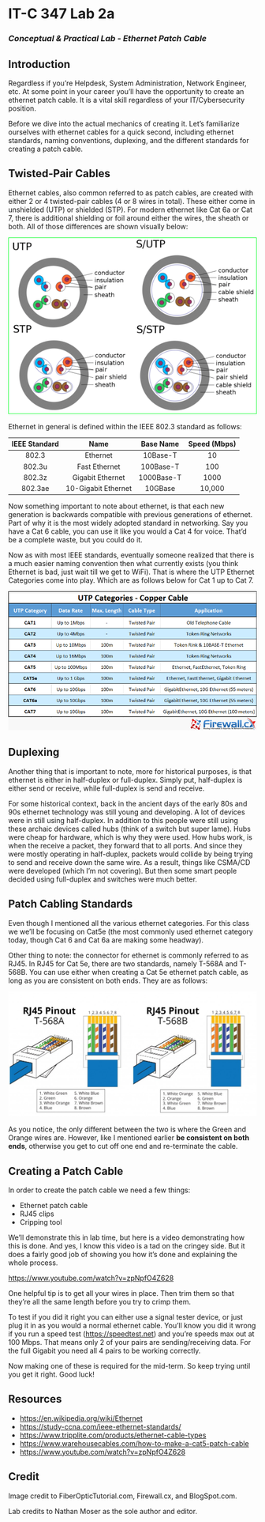 # IT-C 347 Lab 2a
### *Conceptual & Practical Lab - Ethernet Patch Cable*
## Introduction

Regardless if you’re Helpdesk, System Administration, Network Engineer, etc. At some point in your career you’ll have the opportunity to create an ethernet patch cable. It is a vital skill regardless of your IT/Cybersecurity position.

Before we dive into the actual mechanics of creating it. Let’s familiarize ourselves with ethernet cables for a quick second, including ethernet standards, naming conventions, duplexing, and the different standards for creating a patch cable.

## Twisted-Pair Cables

Ethernet cables, also common referred to as patch cables, are created with either 2 or 4 twisted-pair cables (4 or 8 wires in total). These either come in unshielded (UTP) or shielded (STP). For modern ethernet like Cat 6a or Cat 7, there is additional shielding or foil around either the wires, the sheath or both. All of those differences are shown visually below:

![UTP vs STP Ethernet Cabeling](/assets/images/lab2a/utp-vs-stp.png) 

Ethernet in general is defined within the IEEE 802.3 standard as follows:

| **IEEE Standard**	| **Name** | **Base Name** | **Speed (Mbps)** |
| :------: | :------: | :------: | :------: |
| 802.3 | Ethernet | 10Base-T	| 10 |
| 802.3u | Fast Ethernet | 100Base-T	| 100 |
| 802.3z | Gigabit Ethernet	| 1000Base-T |	1000 |
| 802.3ae	| 10-Gigabit Ethernet	| 10GBase |	10,000 |

Now something important to note about ethernet, is that each new generation is backwards compatible with previous generations of ethernet. Part of why it is the most widely adopted standard in networking. Say you have a Cat 6 cable, you can use it like you would a Cat 4 for voice. That’d be a complete waste, but you could do it.

Now as with most IEEE standards, eventually someone realized that there is a much easier naming convention then what currently exists (you think Ethernet is bad, just wait till we get to WiFi). That is where the UTP Ethernet Categories come into play. Which are as follows below for Cat 1 up to Cat 7.

![UTP Ethernet Categories](/assets/images/lab2a/utp-categories.png)

## Duplexing

Another thing that is important to note, more for historical purposes, is that ethernet is either in half-duplex or full-duplex. Simply put, half-duplex is either send or receive, while full-duplex is send and receive. 

For some historical context, back in the ancient days of the early 80s and 90s ethernet technology was still young and developing. A lot of devices were in still using half-duplex. In addition to this people were still using these archaic devices called hubs (think of a switch but super lame). Hubs were cheap for hardware, which is why they were used. How hubs work, is when the receive a packet, they forward that to all ports. And since they were mostly operating in half-duplex, packets would collide by being trying to send and receive down the same wire. As a result, things like CSMA/CD were developed (which I’m not covering). But then some smart people decided using full-duplex and switches were much better.

## Patch Cabling Standards

Even though I mentioned all the various ethernet categories. For this class we we’ll be focusing on Cat5e (the most commonly used ethernet category today, though Cat 6 and Cat 6a are making some headway). 

Other thing to note: the connector for ethernet is commonly referred to as RJ45. In RJ45 for Cat 5e, there are two standards, namely T-568A and T-568B. You can use either when creating a Cat 5e ethernet patch cable, as long as you are consistent on both ends. They are as follows:
 
![Patch Cabeling Standards](/assets/images/lab2a/patch-cable-standards.jpg)
 
As you notice, the only different between the two is where the Green and Orange wires are. However, like I mentioned earlier **be consistent on both ends**, otherwise you get to cut off one end and re-terminate the cable. 

## Creating a Patch Cable

In order to create the patch cable we need a few things:
-	Ethernet patch cable 
-	RJ45 clips
-	Cripping tool

We’ll demonstrate this in lab time, but here is a video demonstrating how this is done. And yes, I know this video is a tad on the cringey side. But it does a fairly good job of showing you how it’s done and explaining the whole process.

https://www.youtube.com/watch?v=zpNpfO4Z628

One helpful tip is to get all your wires in place. Then trim them so that they’re all the same length before you try to crimp them.

To test if you did it right you can either use a signal tester device, or just plug it in as you would a normal ethernet cable. You’ll know you did it wrong if you run a speed test (https://speedtest.net) and you’re speeds max out at 100 Mbps. That means only 2 of your pairs are sending/receiving data. For the full Gigabit you need all 4 pairs to be working correctly. 

Now making one of these is required for the mid-term. So keep trying until you get it right. Good luck!

## Resources

-	https://en.wikipedia.org/wiki/Ethernet
-	https://study-ccna.com/ieee-ethernet-standards/
-	https://www.tripplite.com/products/ethernet-cable-types
-	https://www.warehousecables.com/how-to-make-a-cat5-patch-cable
-	https://www.youtube.com/watch?v=zpNpfO4Z628

## Credit

Image credit to FiberOpticTutorial.com, Firewall.cx, and BlogSpot.com.

Lab credits to Nathan Moser as the sole author and editor.
